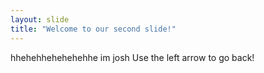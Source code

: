 ```yaml
---
layout: slide
title: "Welcome to our second slide!"
---
```

hhehehhehehehehhe im josh
Use the left arrow to go back!
